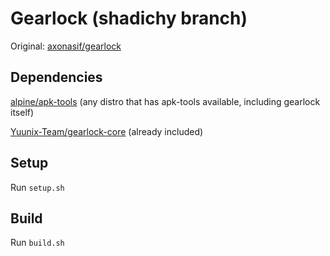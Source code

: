 # Gearlock (shadichy branch)

Original: [axonasif/gearlock][orig]

## Dependencies

[alpine/apk-tools][apk-tools] (any distro that has apk-tools available, including gearlock itself)

[Yuunix-Team/gearlock-core][gearlock] (already included)

## Setup

Run `setup.sh`

## Build

Run `build.sh`

[orig]: https://github.com/axonasif/gearlock
[gearlock]: https://github.com/Yuunix-Team/gearlock-core
[apk-tools]: https://gitlab.alpinelinux.org/alpine/apk-tools
